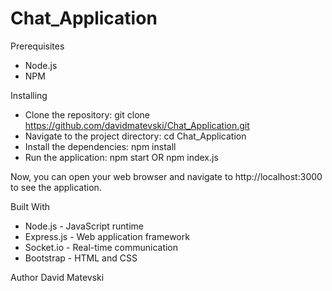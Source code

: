 # Chat_Application

Prerequisites
- Node.js
- NPM

Installing

- Clone the repository: git clone https://github.com/davidmatevski/Chat_Application.git
- Navigate to the project directory: cd Chat_Application
- Install the dependencies: npm install
- Run the application: npm start OR npm index.js

Now, you can open your web browser and navigate to http://localhost:3000 to see the application.

Built With
- Node.js - JavaScript runtime
- Express.js - Web application framework
- Socket.io - Real-time communication
- Bootstrap - HTML and CSS 

Author
David Matevski

